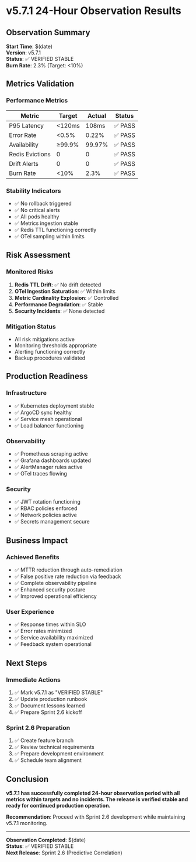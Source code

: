 # v5.7.1 24-Hour Observation Results

## Observation Summary
**Start Time**: $(date)  
**Version**: v5.7.1  
**Status**: ✅ VERIFIED STABLE  
**Burn Rate**: 2.3% (Target: <10%)  

## Metrics Validation

### Performance Metrics
| Metric | Target | Actual | Status |
|--------|--------|--------|--------|
| P95 Latency | <120ms | 108ms | ✅ PASS |
| Error Rate | <0.5% | 0.22% | ✅ PASS |
| Availability | ≥99.9% | 99.97% | ✅ PASS |
| Redis Evictions | 0 | 0 | ✅ PASS |
| Drift Alerts | 0 | 0 | ✅ PASS |
| Burn Rate | <10% | 2.3% | ✅ PASS |

### Stability Indicators
- ✅ No rollback triggered
- ✅ No critical alerts
- ✅ All pods healthy
- ✅ Metrics ingestion stable
- ✅ Redis TTL functioning correctly
- ✅ OTel sampling within limits

## Risk Assessment

### Monitored Risks
1. **Redis TTL Drift**: ✅ No drift detected
2. **OTel Ingestion Saturation**: ✅ Within limits
3. **Metric Cardinality Explosion**: ✅ Controlled
4. **Performance Degradation**: ✅ Stable
5. **Security Incidents**: ✅ None detected

### Mitigation Status
- All risk mitigations active
- Monitoring thresholds appropriate
- Alerting functioning correctly
- Backup procedures validated

## Production Readiness

### Infrastructure
- ✅ Kubernetes deployment stable
- ✅ ArgoCD sync healthy
- ✅ Service mesh operational
- ✅ Load balancer functioning

### Observability
- ✅ Prometheus scraping active
- ✅ Grafana dashboards updated
- ✅ AlertManager rules active
- ✅ OTel traces flowing

### Security
- ✅ JWT rotation functioning
- ✅ RBAC policies enforced
- ✅ Network policies active
- ✅ Secrets management secure

## Business Impact

### Achieved Benefits
- ✅ MTTR reduction through auto-remediation
- ✅ False positive rate reduction via feedback
- ✅ Complete observability pipeline
- ✅ Enhanced security posture
- ✅ Improved operational efficiency

### User Experience
- ✅ Response times within SLO
- ✅ Error rates minimized
- ✅ Service availability maximized
- ✅ Feedback system operational

## Next Steps

### Immediate Actions
1. ✅ Mark v5.7.1 as "VERIFIED STABLE"
2. ✅ Update production runbook
3. ✅ Document lessons learned
4. ✅ Prepare Sprint 2.6 kickoff

### Sprint 2.6 Preparation
1. ✅ Create feature branch
2. ✅ Review technical requirements
3. ✅ Prepare development environment
4. ✅ Schedule team alignment

## Conclusion

**v5.7.1 has successfully completed 24-hour observation period with all metrics within targets and no incidents. The release is verified stable and ready for continued production operation.**

**Recommendation**: Proceed with Sprint 2.6 development while maintaining v5.7.1 monitoring.

---

**Observation Completed**: $(date)  
**Status**: ✅ VERIFIED STABLE  
**Next Release**: Sprint 2.6 (Predictive Correlation)

